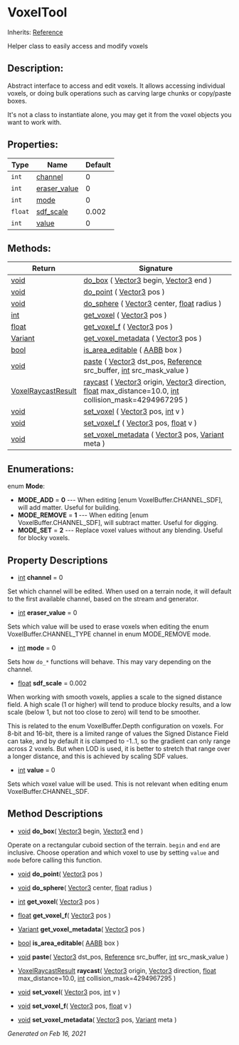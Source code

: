 # VoxelTool

Inherits: [Reference](https://docs.godotengine.org/en/stable/classes/class_reference.html)


Helper class to easily access and modify voxels

## Description: 

Abstract interface to access and edit voxels. It allows accessing individual voxels, or doing bulk operations such as carving large chunks or copy/paste boxes.

It's not a class to instantiate alone, you may get it from the voxel objects you want to work with.

## Properties: 


Type     | Name                             | Default 
-------- | -------------------------------- | --------
`int`    | [channel](#i_channel)            | 0       
`int`    | [eraser_value](#i_eraser_value)  | 0       
`int`    | [mode](#i_mode)                  | 0       
`float`  | [sdf_scale](#i_sdf_scale)        | 0.002   
`int`    | [value](#i_value)                | 0       
<p></p>

## Methods: 


Return                                                                        | Signature                                                                                                                                                                                                                                                                                                                                                                                          
----------------------------------------------------------------------------- | ---------------------------------------------------------------------------------------------------------------------------------------------------------------------------------------------------------------------------------------------------------------------------------------------------------------------------------------------------------------------------------------------------
[void](#)                                                                     | [do_box](#i_do_box) ( [Vector3](https://docs.godotengine.org/en/stable/classes/class_vector3.html) begin, [Vector3](https://docs.godotengine.org/en/stable/classes/class_vector3.html) end )                                                                                                                                                                                                       
[void](#)                                                                     | [do_point](#i_do_point) ( [Vector3](https://docs.godotengine.org/en/stable/classes/class_vector3.html) pos )                                                                                                                                                                                                                                                                                       
[void](#)                                                                     | [do_sphere](#i_do_sphere) ( [Vector3](https://docs.godotengine.org/en/stable/classes/class_vector3.html) center, [float](https://docs.godotengine.org/en/stable/classes/class_float.html) radius )                                                                                                                                                                                                 
[int](https://docs.godotengine.org/en/stable/classes/class_int.html)          | [get_voxel](#i_get_voxel) ( [Vector3](https://docs.godotengine.org/en/stable/classes/class_vector3.html) pos )                                                                                                                                                                                                                                                                                     
[float](https://docs.godotengine.org/en/stable/classes/class_float.html)      | [get_voxel_f](#i_get_voxel_f) ( [Vector3](https://docs.godotengine.org/en/stable/classes/class_vector3.html) pos )                                                                                                                                                                                                                                                                                 
[Variant](https://docs.godotengine.org/en/stable/classes/class_variant.html)  | [get_voxel_metadata](#i_get_voxel_metadata) ( [Vector3](https://docs.godotengine.org/en/stable/classes/class_vector3.html) pos )                                                                                                                                                                                                                                                                   
[bool](https://docs.godotengine.org/en/stable/classes/class_bool.html)        | [is_area_editable](#i_is_area_editable) ( [AABB](https://docs.godotengine.org/en/stable/classes/class_aabb.html) box )                                                                                                                                                                                                                                                                             
[void](#)                                                                     | [paste](#i_paste) ( [Vector3](https://docs.godotengine.org/en/stable/classes/class_vector3.html) dst_pos, [Reference](https://docs.godotengine.org/en/stable/classes/class_reference.html) src_buffer, [int](https://docs.godotengine.org/en/stable/classes/class_int.html) src_mask_value )                                                                                                       
[VoxelRaycastResult](VoxelRaycastResult.md)                                   | [raycast](#i_raycast) ( [Vector3](https://docs.godotengine.org/en/stable/classes/class_vector3.html) origin, [Vector3](https://docs.godotengine.org/en/stable/classes/class_vector3.html) direction, [float](https://docs.godotengine.org/en/stable/classes/class_float.html) max_distance=10.0, [int](https://docs.godotengine.org/en/stable/classes/class_int.html) collision_mask=4294967295 )  
[void](#)                                                                     | [set_voxel](#i_set_voxel) ( [Vector3](https://docs.godotengine.org/en/stable/classes/class_vector3.html) pos, [int](https://docs.godotengine.org/en/stable/classes/class_int.html) v )                                                                                                                                                                                                             
[void](#)                                                                     | [set_voxel_f](#i_set_voxel_f) ( [Vector3](https://docs.godotengine.org/en/stable/classes/class_vector3.html) pos, [float](https://docs.godotengine.org/en/stable/classes/class_float.html) v )                                                                                                                                                                                                     
[void](#)                                                                     | [set_voxel_metadata](#i_set_voxel_metadata) ( [Vector3](https://docs.godotengine.org/en/stable/classes/class_vector3.html) pos, [Variant](https://docs.godotengine.org/en/stable/classes/class_variant.html) meta )                                                                                                                                                                                
<p></p>

## Enumerations: 

enum **Mode**: 

- **MODE_ADD** = **0** --- When editing [enum VoxelBuffer.CHANNEL_SDF], will add matter. Useful for building.
- **MODE_REMOVE** = **1** --- When editing [enum VoxelBuffer.CHANNEL_SDF], will subtract matter. Useful for digging.
- **MODE_SET** = **2** --- Replace voxel values without any blending. Useful for blocky voxels.


## Property Descriptions

- [int](https://docs.godotengine.org/en/stable/classes/class_int.html)<span id="i_channel"></span> **channel** = 0

Set which channel will be edited. When used on a terrain node, it will default to the first available channel, based on the stream and generator.

- [int](https://docs.godotengine.org/en/stable/classes/class_int.html)<span id="i_eraser_value"></span> **eraser_value** = 0

Sets which value will be used to erase voxels when editing the enum VoxelBuffer.CHANNEL_TYPE channel in enum MODE_REMOVE mode.

- [int](https://docs.godotengine.org/en/stable/classes/class_int.html)<span id="i_mode"></span> **mode** = 0

Sets how `do_*` functions will behave. This may vary depending on the channel.

- [float](https://docs.godotengine.org/en/stable/classes/class_float.html)<span id="i_sdf_scale"></span> **sdf_scale** = 0.002

When working with smooth voxels, applies a scale to the signed distance field. A high scale (1 or higher) will tend to produce blocky results, and a low scale (below 1, but not too close to zero) will tend to be smoother.



This is related to the enum VoxelBuffer.Depth configuration on voxels. For 8-bit and 16-bit, there is a limited range of values the Signed Distance Field can take, and by default it is clamped to -1..1, so the gradient can only range across 2 voxels. But when LOD is used, it is better to stretch that range over a longer distance, and this is achieved by scaling SDF values.

- [int](https://docs.godotengine.org/en/stable/classes/class_int.html)<span id="i_value"></span> **value** = 0

Sets which voxel value will be used. This is not relevant when editing enum VoxelBuffer.CHANNEL_SDF.

## Method Descriptions

- [void](#)<span id="i_do_box"></span> **do_box**( [Vector3](https://docs.godotengine.org/en/stable/classes/class_vector3.html) begin, [Vector3](https://docs.godotengine.org/en/stable/classes/class_vector3.html) end ) 

Operate on a rectangular cuboid section of the terrain. `begin` and `end` are inclusive. Choose operation and which voxel to use by setting `value` and `mode` before calling this function.

- [void](#)<span id="i_do_point"></span> **do_point**( [Vector3](https://docs.godotengine.org/en/stable/classes/class_vector3.html) pos ) 


- [void](#)<span id="i_do_sphere"></span> **do_sphere**( [Vector3](https://docs.godotengine.org/en/stable/classes/class_vector3.html) center, [float](https://docs.godotengine.org/en/stable/classes/class_float.html) radius ) 


- [int](https://docs.godotengine.org/en/stable/classes/class_int.html)<span id="i_get_voxel"></span> **get_voxel**( [Vector3](https://docs.godotengine.org/en/stable/classes/class_vector3.html) pos ) 


- [float](https://docs.godotengine.org/en/stable/classes/class_float.html)<span id="i_get_voxel_f"></span> **get_voxel_f**( [Vector3](https://docs.godotengine.org/en/stable/classes/class_vector3.html) pos ) 


- [Variant](https://docs.godotengine.org/en/stable/classes/class_variant.html)<span id="i_get_voxel_metadata"></span> **get_voxel_metadata**( [Vector3](https://docs.godotengine.org/en/stable/classes/class_vector3.html) pos ) 


- [bool](https://docs.godotengine.org/en/stable/classes/class_bool.html)<span id="i_is_area_editable"></span> **is_area_editable**( [AABB](https://docs.godotengine.org/en/stable/classes/class_aabb.html) box ) 


- [void](#)<span id="i_paste"></span> **paste**( [Vector3](https://docs.godotengine.org/en/stable/classes/class_vector3.html) dst_pos, [Reference](https://docs.godotengine.org/en/stable/classes/class_reference.html) src_buffer, [int](https://docs.godotengine.org/en/stable/classes/class_int.html) src_mask_value ) 


- [VoxelRaycastResult](VoxelRaycastResult.md)<span id="i_raycast"></span> **raycast**( [Vector3](https://docs.godotengine.org/en/stable/classes/class_vector3.html) origin, [Vector3](https://docs.godotengine.org/en/stable/classes/class_vector3.html) direction, [float](https://docs.godotengine.org/en/stable/classes/class_float.html) max_distance=10.0, [int](https://docs.godotengine.org/en/stable/classes/class_int.html) collision_mask=4294967295 ) 


- [void](#)<span id="i_set_voxel"></span> **set_voxel**( [Vector3](https://docs.godotengine.org/en/stable/classes/class_vector3.html) pos, [int](https://docs.godotengine.org/en/stable/classes/class_int.html) v ) 


- [void](#)<span id="i_set_voxel_f"></span> **set_voxel_f**( [Vector3](https://docs.godotengine.org/en/stable/classes/class_vector3.html) pos, [float](https://docs.godotengine.org/en/stable/classes/class_float.html) v ) 


- [void](#)<span id="i_set_voxel_metadata"></span> **set_voxel_metadata**( [Vector3](https://docs.godotengine.org/en/stable/classes/class_vector3.html) pos, [Variant](https://docs.godotengine.org/en/stable/classes/class_variant.html) meta ) 


_Generated on Feb 16, 2021_
